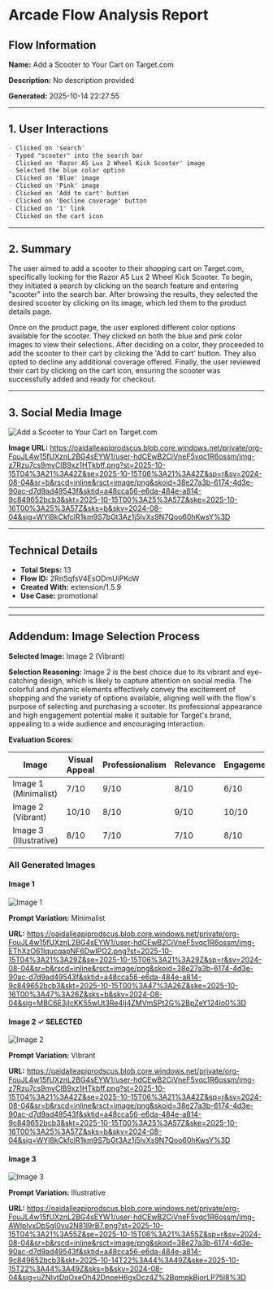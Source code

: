 # Arcade Flow Analysis Report

## Flow Information

**Name:** Add a Scooter to Your Cart on Target.com

**Description:** No description provided

**Generated:** 2025-10-14 22:27:55

---

## 1. User Interactions

```markdown
- Clicked on 'search'
- Typed "scooter" into the search bar
- Clicked on 'Razor A5 Lux 2 Wheel Kick Scooter' image
- Selected the blue color option
- Clicked on 'Blue' image
- Clicked on 'Pink' image
- Clicked on 'Add to cart' button
- Clicked on 'Decline coverage' button
- Clicked on '1' link
- Clicked on the cart icon
```

---

## 2. Summary

The user aimed to add a scooter to their shopping cart on Target.com, specifically looking for the Razor A5 Lux 2 Wheel Kick Scooter. To begin, they initiated a search by clicking on the search feature and entering "scooter" into the search bar. After browsing the results, they selected the desired scooter by clicking on its image, which led them to the product details page.

Once on the product page, the user explored different color options available for the scooter. They clicked on both the blue and pink color images to view their selections. After deciding on a color, they proceeded to add the scooter to their cart by clicking the 'Add to cart' button. They also opted to decline any additional coverage offered. Finally, the user reviewed their cart by clicking on the cart icon, ensuring the scooter was successfully added and ready for checkout.

---

## 3. Social Media Image

![Add a Scooter to Your Cart on Target.com](social_media_image_2.png)

**Image URL:** https://oaidalleapiprodscus.blob.core.windows.net/private/org-FouJL4w15fUXznL2BG4sEYW1/user-hdCEwB2CiVneF5vqc1R6ossm/img-z7Rzu7cs9myCIB9xz1HTkbff.png?st=2025-10-15T04%3A21%3A42Z&se=2025-10-15T06%3A21%3A42Z&sp=r&sv=2024-08-04&sr=b&rscd=inline&rsct=image/png&skoid=38e27a3b-6174-4d3e-90ac-d7d9ad49543f&sktid=a48cca56-e6da-484e-a814-9c849652bcb3&skt=2025-10-15T00%3A25%3A57Z&ske=2025-10-16T00%3A25%3A57Z&sks=b&skv=2024-08-04&sig=WYl8kCkfcIR1km9S7bGt3Az1j5lvXs9N7Qoo60hKwsY%3D

---

## Technical Details

- **Total Steps:** 13
- **Flow ID:** 2RnSqfsV4EsODmUiPKoW
- **Created With:** extension/1.5.9
- **Use Case:** promotional

---


---

## Addendum: Image Selection Process

**Selected Image:** Image 2 (Vibrant)

**Selection Reasoning:**
Image 2 is the best choice due to its vibrant and eye-catching design, which is likely to capture attention on social media. The colorful and dynamic elements effectively convey the excitement of shopping and the variety of options available, aligning well with the flow's purpose of selecting and purchasing a scooter. Its professional appearance and high engagement potential make it suitable for Target's brand, appealing to a wide audience and encouraging interaction.

**Evaluation Scores:**

| Image | Visual Appeal | Professionalism | Relevance | Engagement | Overall |
|-------|--------------|-----------------|-----------|------------|---------|
| Image 1 (Minimalist) | 7/10 | 9/10 | 8/10 | 6/10 | **7.5/10** |
| Image 2 (Vibrant) | 10/10 | 8/10 | 9/10 | 10/10 | **9.25/10** |
| Image 3 (Illustrative) | 8/10 | 7/10 | 7/10 | 8/10 | **7.5/10** |


### All Generated Images


#### Image 1 

![Image 1](social_media_image_1.png)

**Prompt Variation:** Minimalist

**URL:** https://oaidalleapiprodscus.blob.core.windows.net/private/org-FouJL4w15fUXznL2BG4sEYW1/user-hdCEwB2CiVneF5vqc1R6ossm/img-EThXzO61IqucqapNF6DwIPO2.png?st=2025-10-15T04%3A21%3A29Z&se=2025-10-15T06%3A21%3A29Z&sp=r&sv=2024-08-04&sr=b&rscd=inline&rsct=image/png&skoid=38e27a3b-6174-4d3e-90ac-d7d9ad49543f&sktid=a48cca56-e6da-484e-a814-9c849652bcb3&skt=2025-10-15T00%3A47%3A26Z&ske=2025-10-16T00%3A47%3A26Z&sks=b&skv=2024-08-04&sig=MBC6E3jIcKK55wUt3Re4Ij4ZMVmSPt2G%2BpZeY124Io0%3D


#### Image 2 ✓ **SELECTED**

![Image 2](social_media_image_2.png)

**Prompt Variation:** Vibrant

**URL:** https://oaidalleapiprodscus.blob.core.windows.net/private/org-FouJL4w15fUXznL2BG4sEYW1/user-hdCEwB2CiVneF5vqc1R6ossm/img-z7Rzu7cs9myCIB9xz1HTkbff.png?st=2025-10-15T04%3A21%3A42Z&se=2025-10-15T06%3A21%3A42Z&sp=r&sv=2024-08-04&sr=b&rscd=inline&rsct=image/png&skoid=38e27a3b-6174-4d3e-90ac-d7d9ad49543f&sktid=a48cca56-e6da-484e-a814-9c849652bcb3&skt=2025-10-15T00%3A25%3A57Z&ske=2025-10-16T00%3A25%3A57Z&sks=b&skv=2024-08-04&sig=WYl8kCkfcIR1km9S7bGt3Az1j5lvXs9N7Qoo60hKwsY%3D


#### Image 3 

![Image 3](social_media_image_3.png)

**Prompt Variation:** Illustrative

**URL:** https://oaidalleapiprodscus.blob.core.windows.net/private/org-FouJL4w15fUXznL2BG4sEYW1/user-hdCEwB2CiVneF5vqc1R6ossm/img-AWIplvxDbSgI0vu2N81l9rB7.png?st=2025-10-15T04%3A21%3A55Z&se=2025-10-15T06%3A21%3A55Z&sp=r&sv=2024-08-04&sr=b&rscd=inline&rsct=image/png&skoid=38e27a3b-6174-4d3e-90ac-d7d9ad49543f&sktid=a48cca56-e6da-484e-a814-9c849652bcb3&skt=2025-10-14T22%3A44%3A49Z&ske=2025-10-15T22%3A44%3A49Z&sks=b&skv=2024-08-04&sig=uZNIytDqOxeOh42DnoeH6gxDcz4Z%2BpmpkBjorLP75I8%3D

